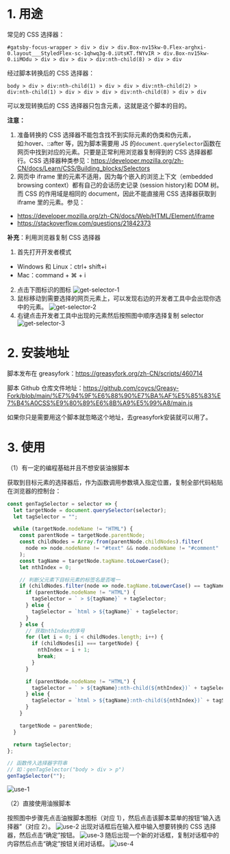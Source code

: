 # 1. 用途

常见的 CSS 选择器：

```
#gatsby-focus-wrapper > div > div > div.Box-nv15kw-0.Flex-arghxi-0.layout___StyledFlex-sc-1qhwq3g-0.iUtsKT.fNYvIR > div.Box-nv15kw-0.iiMOdu > div > div > div > div:nth-child(8) > div > div
```

经过脚本转换后的 CSS 选择器：

```
body > div > div:nth-child(1) > div > div > div:nth-child(2) > div:nth-child(1) > div > div > div > div:nth-child(8) > div > div
```

可以发现转换后的 CSS 选择器只包含元素，这就是这个脚本的目的。

**注意：** 

1. 准备转换的 CSS 选择器不能包含找不到实际元素的伪类和伪元素，如:hover、::after 等，因为脚本需要用 JS 的`document.querySelector`函数在网页中找到对应的元素。只要是正常利用浏览器复制得到的 CSS 选择器都行。CSS 选择器种类参见：https://developer.mozilla.org/zh-CN/docs/Learn/CSS/Building_blocks/Selectors
2. 网页中 iframe 里的元素不适用，因为每个嵌入的浏览上下文（embedded browsing context）都有自己的会话历史记录 (session history)和 DOM 树。而 CSS 的作用域是相同的 document，因此不能直接用 CSS 选择器获取到 iframe 里的元素。参见：

  - https://developer.mozilla.org/zh-CN/docs/Web/HTML/Element/iframe
  - https://stackoverflow.com/questions/21842373

**补充**：利用浏览器复制 CSS 选择器

1. 首先打开开发者模式
  - Windows 和 Linux：ctrl+ shift+i
  - Mac：command + ⌘ + i

2. 点击下图标识的图标
   ![get-selector-1](https://raw.githubusercontent.com/coycs/Greasy-Fork/main/%E7%94%9F%E6%88%90%E7%BA%AF%E5%85%83%E7%B4%A0CSS%E9%80%89%E6%8B%A9%E5%99%A8/imgs/get-selector-1.png)
3. 鼠标移动到需要选择的网页元素上，可以发现右边的开发者工具中会出现你选中的元素。
   ![get-selector-2](https://raw.githubusercontent.com/coycs/Greasy-Fork/main/%E7%94%9F%E6%88%90%E7%BA%AF%E5%85%83%E7%B4%A0CSS%E9%80%89%E6%8B%A9%E5%99%A8/imgs/get-selector-2.png)
4. 右键点击开发者工具中出现的元素然后按照图中顺序选择复制 selector
   ![get-selector-3](https://raw.githubusercontent.com/coycs/Greasy-Fork/main/%E7%94%9F%E6%88%90%E7%BA%AF%E5%85%83%E7%B4%A0CSS%E9%80%89%E6%8B%A9%E5%99%A8/imgs/get-selector-3.png)

# 2. 安装地址

脚本发布在 greasyfork：https://greasyfork.org/zh-CN/scripts/460714

脚本 Github 仓库文件地址：https://github.com/coycs/Greasy-Fork/blob/main/%E7%94%9F%E6%88%90%E7%BA%AF%E5%85%83%E7%B4%A0CSS%E9%80%89%E6%8B%A9%E5%99%A8/main.js

如果你只是需要用这个脚本就忽略这个地址，去greasyfork安装就可以用了。

# 3. 使用

（1）有一定的编程基础并且不想安装油猴脚本

获取到目标元素的选择器后，作为函数调用参数填入指定位置，复制全部代码粘贴在浏览器的控制台：

```javascript
const genTagSelector = selector => {
  let targetNode = document.querySelector(selector);
  let tagSelector = "";

  while (targetNode.nodeName != "HTML") {
    const parentNode = targetNode.parentNode;
    const childNodes = Array.from(parentNode.childNodes).filter(
      node => node.nodeName != "#text" && node.nodeName != "#comment"
    );
    const tagName = targetNode.tagName.toLowerCase();
    let nthIndex = 0;

    // 判断父元素下目标元素的标签名是否唯一
    if (childNodes.filter(node => node.tagName.toLowerCase() == tagName).length == 1) {
      if (parentNode.nodeName != "HTML") {
        tagSelector = ` > ${tagName}` + tagSelector;
      } else {
        tagSelector = `html > ${tagName}` + tagSelector;
      }
    } else {
      // 获取nthIndex的序号
      for (let i = 0; i < childNodes.length; i++) {
        if (childNodes[i] === targetNode) {
          nthIndex = i + 1;
          break;
        }
      }

      if (parentNode.nodeName != "HTML") {
        tagSelector = ` > ${tagName}:nth-child(${nthIndex})` + tagSelector;
      } else {
        tagSelector = `html > ${tagName}:nth-child(${nthIndex})` + tagSelector;
      }
    }

    targetNode = parentNode;
  }

  return tagSelector;
};

// 函数传入选择器字符串
// 如：genTagSelector("body > div > p")
genTagSelector("");
```

![use-1](https://raw.githubusercontent.com/coycs/Greasy-Fork/main/%E7%94%9F%E6%88%90%E7%BA%AF%E5%85%83%E7%B4%A0CSS%E9%80%89%E6%8B%A9%E5%99%A8/imgs/use-1.png)

（2）直接使用油猴脚本

按照图中步骤先点击油猴脚本图标（对应 1），然后点击该脚本菜单的按钮“输入选择器”（对应 2）。
![use-2](https://raw.githubusercontent.com/coycs/Greasy-Fork/main/%E7%94%9F%E6%88%90%E7%BA%AF%E5%85%83%E7%B4%A0CSS%E9%80%89%E6%8B%A9%E5%99%A8/imgs/use-2.png)
出现对话框后在输入框中输入想要转换的 CSS 选择器，然后点击“确定”按钮。
![use-3](https://raw.githubusercontent.com/coycs/Greasy-Fork/main/%E7%94%9F%E6%88%90%E7%BA%AF%E5%85%83%E7%B4%A0CSS%E9%80%89%E6%8B%A9%E5%99%A8/imgs/use-3.png)
随后出现一个新的对话框，复制对话框中的内容然后点击“确定”按钮关闭对话框。
![use-4](https://raw.githubusercontent.com/coycs/Greasy-Fork/main/%E7%94%9F%E6%88%90%E7%BA%AF%E5%85%83%E7%B4%A0CSS%E9%80%89%E6%8B%A9%E5%99%A8/imgs/use-4.png)
